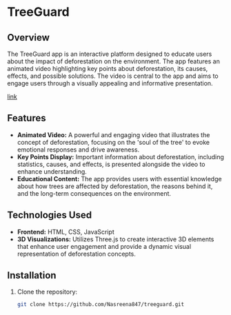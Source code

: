 # TreeGuard

## Overview

The TreeGuard app is an interactive platform designed to educate users about the impact of deforestation on the environment. The app features an animated video highlighting key points about deforestation, its causes, effects, and possible solutions. The video is central to the app and aims to engage users through a visually appealing and informative presentation.

[link](https://github.com/Nasreena847/TreeGuard/blob/main/Screenshot%20(146).png)


## Features

- **Animated Video:** A powerful and engaging video that illustrates the concept of deforestation, focusing on the 'soul of the tree' to evoke emotional responses and drive awareness.
- **Key Points Display:** Important information about deforestation, including statistics, causes, and effects, is presented alongside the video to enhance understanding.
- **Educational Content:** The app provides users with essential knowledge about how trees are affected by deforestation, the reasons behind it, and the long-term consequences on the environment.

## Technologies Used

- **Frontend:** HTML, CSS, JavaScript
- **3D Visualizations:** Utilizes Three.js to create interactive 3D elements that enhance user engagement and provide a dynamic visual representation of deforestation concepts.
  
## Installation

1. Clone the repository:
   ```bash
   git clone https://github.com/Nasreena847/treeguard.git
